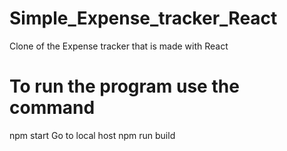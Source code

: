 # Simple_Expense_tracker_React

Clone of the Expense tracker that is made with React

# To run the program use the command

npm start
Go to local host
npm run build
